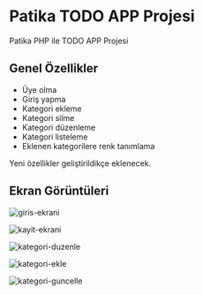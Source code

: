 # **Patika TODO APP Projesi**
Patika PHP ile TODO APP Projesi

## Genel Özellikler

- Üye olma
- Giriş yapma
- Kategori ekleme
- Kategori silme
- Kategori düzenleme
- Kategori listeleme
- Eklenen kategorilere renk tanımlama

Yeni özellikler geliştirildikçe eklenecek.

## Ekran Görüntüleri

![giris-ekrani](https://user-images.githubusercontent.com/12547782/205143962-0b5a17c4-cc3d-48d1-beef-a99689c6622f.png)

![kayit-ekrani](https://user-images.githubusercontent.com/12547782/205143984-241f1e56-a86c-46c6-aa0c-515798bee68d.png)

![kategori-duzenle](https://user-images.githubusercontent.com/12547782/205144001-4f8749eb-d7ee-478b-a396-2eed19c12699.png)

![kategori-ekle](https://user-images.githubusercontent.com/12547782/205144002-8eb3db66-2898-4627-93e0-00c8f6c0c646.png)

![kategori-guncelle](https://user-images.githubusercontent.com/12547782/205144005-54121980-9929-4000-90f9-98e914b211ad.png)
